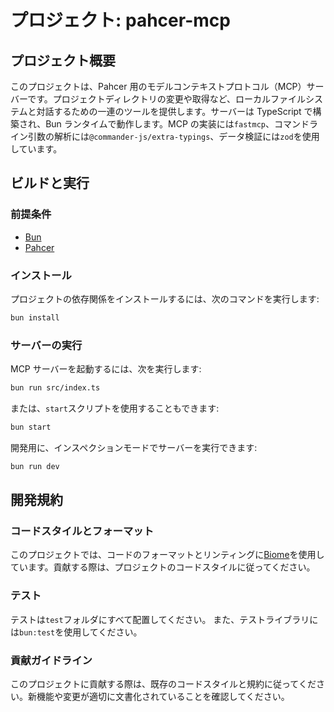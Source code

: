 # プロジェクト: pahcer-mcp

## プロジェクト概要

このプロジェクトは、Pahcer 用のモデルコンテキストプロトコル（MCP）サーバーです。プロジェクトディレクトリの変更や取得など、ローカルファイルシステムと対話するための一連のツールを提供します。サーバーは TypeScript で構築され、Bun ランタイムで動作します。MCP の実装には`fastmcp`、コマンドライン引数の解析には`@commander-js/extra-typings`、データ検証には`zod`を使用しています。

## ビルドと実行

### 前提条件

- [Bun](https://bun.sh/)
- [Pahcer](https://github.com/terry-u16/pahcer)

### インストール

プロジェクトの依存関係をインストールするには、次のコマンドを実行します:

```bash
bun install
```

### サーバーの実行

MCP サーバーを起動するには、次を実行します:

```bash
bun run src/index.ts
```

または、`start`スクリプトを使用することもできます:

```bash
bun start
```

開発用に、インスペクションモードでサーバーを実行できます:

```bash
bun run dev
```

## 開発規約

### コードスタイルとフォーマット

このプロジェクトでは、コードのフォーマットとリンティングに[Biome](https://biomejs.dev/)を使用しています。貢献する際は、プロジェクトのコードスタイルに従ってください。

### テスト

テストは`test`フォルダにすべて配置してください。
また、テストライブラリには`bun:test`を使用してください。

### 貢献ガイドライン

このプロジェクトに貢献する際は、既存のコードスタイルと規約に従ってください。新機能や変更が適切に文書化されていることを確認してください。
